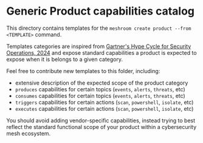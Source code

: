 # Generic Product capabilities catalog

This directory contains templates for the `meshroom create product --from <TEMPLATE>` command.

Templates categories are inspired from [Gartner's Hype Cycle for Security Operations, 2024](https://www.gartner.com/interactive/hc/5622491?ref=solrAll&refval=433161127)
and expose standard capabilities a product is expected to expose when it is belongs to a given category.

Feel free to contribute new templates to this folder, including:
* extensive description of the expected scope of the product category
* `produces` capabilities for certain topics (`events`, `alerts`, `threats`, etc)
* `consumes` capabilities for certain topics (`events`, `alerts`, `threats`, etc)
* `triggers` capabilities for certain actions (`scan`, `powershell`, `isolate`, etc)
* `executes` capabilities for certain actions (`scan`, `powershell`, `isolate`, etc)

You should avoid adding vendor-specific capabilities, instead trying to best reflect the standard functional scope of your product within a cybersecurity mesh ecosystem.